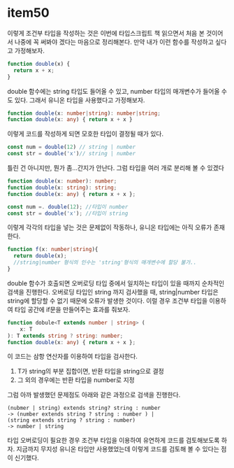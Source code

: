 # item50
이렇게 조건부 타입을 작성하는 것은 이번에 타입스크립트 책 읽으면서 처음 본 것이어서 나중에 꼭 써봐야 겠다는 마음으로 정리해본다.
만약 내가 이런 함수를 작성하고 싶다고 가정해보자.
```ts
function double(x) {
  return x + x;
}
```
double 함수에는 string 타입도 들어올 수 있고, number 타입의 매개변수가 들어올 수도 있다. 그래서 유니온 타입을 사용했다고 가정해보자.
```ts
function double(x: number|string): number|string;
function double(x: any) { return x + x }
```
이렇게 코드를 작성하게 되면 모호한 타입이 결정될 때가 있다.
```ts
const num = double(12) // string | number
const str = double('x')// string | number
```
틀린 건 아니지만, 뭔가 좀...간지가 안난다.
그럼 타입을 여러 개로 분리해 볼 수 있겠다
```ts
function double(x: number): number;
function double(x: string): string;
function double(x: any) { return x + x };

const num =. double(12); //타입이 number
const str = double('x'); //타입이 string
```
이렇게 각각의 타입을 넣는 것은 문제없이 작동하나, 유니온 타입에는 아직 오류가 존재한다.
```ts
function f(x: number|string){
  return double(x);
  //string|number 형식의 인수는 'string'형식의 매개변수에 할당 불가..
}
```
double 함수가 호출되면 오버로딩 타입 중에서 일치하는 타입이 있을 때까지 순차적인 검색을 진행한다. 오버로딩 타입인 string 까지 검사했을 때, string|number 타입은 string에 할당할 수 없기 때문에 오류가 발생한 것이다. 이럴 경우 조건부 타입을 이용하여 타입 공간에 if문을 만들어주는 효과를 줘보자.
```ts
function dobule<T extends number | string> (
 	x: T
): T extends string ? string: number;
function double(x: any) { return x + x };
```
이 코드는 삼항 연산자를 이용하여 타입을 검사한다.
1. T가 string의 부분 집합이면, 반환 타입을 string으로 결정
2. 그 외의 경우에는 반환 타입을 number로 지정

그럼 아까 발생했던 문제점도 아래와 같은 과정으로 검색을 진행한다.
```
(nubmer | string) extends string? string : number
-> (number extends string ? string : number ) | 
(string extends string ? string : number) 
-> number | string
```
타입 오버로딩이 필요한 경우 조건부 타입을 이용하여 유연하게 코드를 검토해보도록 하자. 지금까지 무지성 유니온 타입만 사용했었는데 이렇게 코드를 검토해 볼 수 있다는 점이 신기했다.
